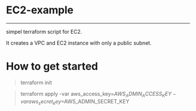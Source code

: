 
# EC2-example
---
 simpel terraform script for EC2.

 It creates a VPC and EC2 instance with only a public subnet.



# How to get started
> terraform init 

> terraform apply -var aws_access_key=$AWS_ADMIN_ACCESS_KEY -var aws_secret_key=$AWS_ADMIN_SECRET_KEY
